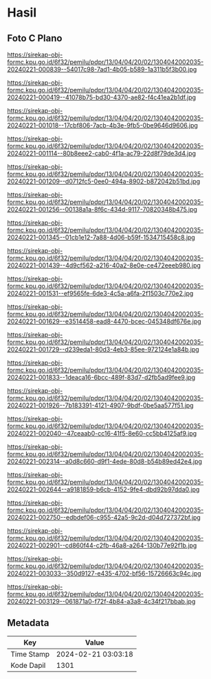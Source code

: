 # Hasil

## Foto C Plano

https://sirekap-obj-formc.kpu.go.id/6f32/pemilu/pdpr/13/04/04/20/02/1304042002035-20240221-000839--54017c98-7ad1-4b05-b589-1a311b5f3b00.jpg

https://sirekap-obj-formc.kpu.go.id/6f32/pemilu/pdpr/13/04/04/20/02/1304042002035-20240221-000419--41078b75-bd30-4370-ae82-f4c41ea2b1df.jpg

https://sirekap-obj-formc.kpu.go.id/6f32/pemilu/pdpr/13/04/04/20/02/1304042002035-20240221-001018--17cbf806-7acb-4b3e-9fb5-0be9646d9606.jpg

https://sirekap-obj-formc.kpu.go.id/6f32/pemilu/pdpr/13/04/04/20/02/1304042002035-20240221-001114--80b8eee2-cab0-4f1a-ac79-22d8f79de3d4.jpg

https://sirekap-obj-formc.kpu.go.id/6f32/pemilu/pdpr/13/04/04/20/02/1304042002035-20240221-001209--d0712fc5-0ee0-494a-8902-b872042b51bd.jpg

https://sirekap-obj-formc.kpu.go.id/6f32/pemilu/pdpr/13/04/04/20/02/1304042002035-20240221-001256--00138a1a-8f6c-434d-9117-70820348b475.jpg

https://sirekap-obj-formc.kpu.go.id/6f32/pemilu/pdpr/13/04/04/20/02/1304042002035-20240221-001345--01cb1e12-7a88-4d06-b59f-1534715458c8.jpg

https://sirekap-obj-formc.kpu.go.id/6f32/pemilu/pdpr/13/04/04/20/02/1304042002035-20240221-001439--4d9cf562-a216-40a2-8e0e-ce472eeeb980.jpg

https://sirekap-obj-formc.kpu.go.id/6f32/pemilu/pdpr/13/04/04/20/02/1304042002035-20240221-001531--ef9565fe-6de3-4c5a-a6fa-2f1503c770e2.jpg

https://sirekap-obj-formc.kpu.go.id/6f32/pemilu/pdpr/13/04/04/20/02/1304042002035-20240221-001629--e3514458-ead8-4470-bcec-045348df676e.jpg

https://sirekap-obj-formc.kpu.go.id/6f32/pemilu/pdpr/13/04/04/20/02/1304042002035-20240221-001729--d239eda1-80d3-4eb3-85ee-972124e1a84b.jpg

https://sirekap-obj-formc.kpu.go.id/6f32/pemilu/pdpr/13/04/04/20/02/1304042002035-20240221-001833--1deaca16-6bcc-489f-83d7-d2fb5ad9fee9.jpg

https://sirekap-obj-formc.kpu.go.id/6f32/pemilu/pdpr/13/04/04/20/02/1304042002035-20240221-001926--7b183391-4121-4907-9bdf-0be5aa577f51.jpg

https://sirekap-obj-formc.kpu.go.id/6f32/pemilu/pdpr/13/04/04/20/02/1304042002035-20240221-002040--47ceaab0-cc16-41f5-8e60-cc5bb4125af9.jpg

https://sirekap-obj-formc.kpu.go.id/6f32/pemilu/pdpr/13/04/04/20/02/1304042002035-20240221-002314--a0d8c660-d9f1-4ede-80d8-b54b89ed42e4.jpg

https://sirekap-obj-formc.kpu.go.id/6f32/pemilu/pdpr/13/04/04/20/02/1304042002035-20240221-002644--a9181859-b6cb-4152-9fe4-dbd92b97dda0.jpg

https://sirekap-obj-formc.kpu.go.id/6f32/pemilu/pdpr/13/04/04/20/02/1304042002035-20240221-002750--edbdef06-c955-42a5-9c2d-d04d727372bf.jpg

https://sirekap-obj-formc.kpu.go.id/6f32/pemilu/pdpr/13/04/04/20/02/1304042002035-20240221-002901--cd860f44-c2fb-46a8-a264-130b77e92f1b.jpg

https://sirekap-obj-formc.kpu.go.id/6f32/pemilu/pdpr/13/04/04/20/02/1304042002035-20240221-003033--350d9127-e435-4702-bf56-15726663c94c.jpg

https://sirekap-obj-formc.kpu.go.id/6f32/pemilu/pdpr/13/04/04/20/02/1304042002035-20240221-003129--061871a0-f72f-4b84-a3a8-4c34f217bbab.jpg


## Metadata

| Key        | Value               |
| ---------- | ------------------- |
| Time Stamp | 2024-02-21 03:03:18 |
| Kode Dapil | 1301                |



